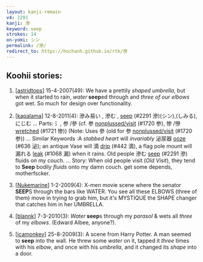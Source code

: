 ```yaml
---
layout: kanji-remain
v4: 2291
kanji: 滲
keyword: seep
strokes: 14
on-yomi: シン
permalink: /滲/
redirect_to: https://hochanh.github.io/rtk/滲
---
```


## Koohii stories: 

1) [<a href="http://kanji.koohii.com/profile/astridtops">astridtops</a>] 15-4-2007(49): We have a prettily <em>shaped umbrella</em>, but when it started to rain, <em>water</em><strong> seep</strong>ed through and <em>three of our elbows</em> got wet. So much for design over functionality.

2) [<a href="http://kanji.koohii.com/profile/kapalama">kapalama</a>] 12-8-2011(4): 滲み易い , 滲む , <a href="../v4/2291.html">seep</a> (#2291 滲)(シン),(しみる),にじむ ... Parts: 氵, 参 /參 (cf. 参 <a href="http://kanji.koohii.com/study/kanji/1720">nonplussed/visit</a> (#1720 参), 惨 /慘 <a href="../v4/1721.html">wretched</a> (#1721 惨)) (Note: Uses 參 (old for 参 <a href="http://kanji.koohii.com/study/kanji/1720">nonplussed/visit</a> (#1720 参)) ... Similar Keywords :A <em>stabbed heart</em> will <em>invariably</em> 泌尿器 <a href="../v4/636.html">ooze</a> (#636 泌); an antique Vase will 滴 <a href="../v4/442.html">drip</a> (#442 滴), a flag pole mount will 漏れる <a href="../v4/1068.html">leak</a> (#1068 漏) when it rains. Old people 滲む <a href="../v4/2291.html">seep</a> (#2291 滲) fluids on my couch. ... Story: When old people visit (<em>Old Visit</em>), they tend to <strong>Seep</strong> bodily <em>fluids</em> onto my damn couch. get some depends, motherfscker.

3) [<a href="http://kanji.koohii.com/profile/Nukemarine">Nukemarine</a>] 1-2-2009(4): X-men movie scene where the senator<strong> SEEP</strong>S through the bars like WATER. You see all these ELBOWS (three of them) move in trying to grab him, but it&#039;s MYSTIQUE the SHAPE changer that catches him in her UMBRELLA.

4) [<a href="http://kanji.koohii.com/profile/blannk">blannk</a>] 7-3-2010(3): <em>Water</em><strong> seep</strong>s through my <em>parasol</em> &amp; wets all <em>three</em> of my <em>elbows</em>. (Edward Albee, anyone?).

5) [<a href="http://kanji.koohii.com/profile/icamonkey">icamonkey</a>] 25-8-2009(3): A scene from Harry Potter. A man seemed to<strong> seep</strong> into the wall. He threw some <em>water</em> on it, tapped it <em>three</em> times with his <em>elbow</em>, and once with his <em>umbrella</em>, and it changed its <em>shape</em> into a door.

